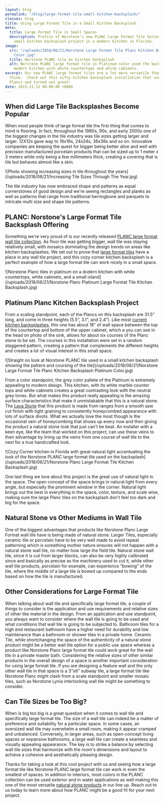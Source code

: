 ```yaml
---
layout: blog
permalink: "/blog/large-format-tile-small-kitchen-backsplash/"
classes: blog
title: Using Large Format Tile in a Small Kitchen Backsplash
meta:
  title: Large Format Tile in Small Spaces
  description: Profile of Norstone's new PLANC Large Format Tile Series used on a
    small kitchen backsplash project in a modern kitchen in Florida.
image:
  src: "/uploads/2018/06/21/Norstone Large Format Tile Planc Kitchen Backsplash Platinum
    Color.jpg"
  title: Norstone PLANC tile on kitchen backsplash
  alt: Norstone PLANC large format tile in Platinum color used the backsplash of a
    modern kitchen with white countertops and white cabinets.
excerpt: Our new PLANC large format tiles are a lot more versatile than you might
  think.  Check out this nifty kitchen backsplash installation that used our Platinum
  Plancs and turned out great!
date: 2023-11-12 00:00:00 +0000
---
```


<h2>When did Large Tile Backsplashes Become Popular</h2>

When most people think of large format tile the first thing that comes to mind is flooring.  In fact, throughout the 1980s, 90s, and early 2000s one of the biggest changes in the tile industry was tile sizes getting larger and larger.  12X12s gave way to 18x18s, 24x24s, 36x36s and so on.  Innovative companies are keeping the quest for bigger being better alive and well with precision manufactured porcelain products that can be sized up to 1 meter x 3 meters while only being a few millimeters thick, creating a covering that is tile but behaves almost like a skin.

![Photo showing increasing sizes in tile throughout the years](/uploads/2018/06/21/Increasing Tile Sizes Through The Year.jpg)

The tile industry has now embraced shape and patterns as equal cornerstones of good design and we're seeing rectangles and planks as well as patterns that range from traditional herringbone and parquets to intricate multi size and shape tile patterns.

<h2>PLANC: Norstone's Large Format Tile Backsplash Offering</h2>

Something we're very proud of is our recently released [PLANC large format wall tile collection](https://www.norstoneusa.com/products/large-format-stone-veneer/).  As floor tile was getting bigger, wall tile was staying relatively small, with mosaics dominating the design trends on areas like kitchen backsplashes.  We set out to prove that [large format tiles](https://www.norstoneusa.com/blog/planc-new-dimension-norstone/) have a place in any wall tile project, and this cozy corner kitchen backsplash is a perfect example of how a large format tile can work nicely in a small space.

![Norstone Planc tiles in platinum on a dodern kitchen with white countertops, white cabinets, and a small island](/uploads/2018/06/21/Norstone Planc Platinum  Large Format Tile Kitchen Backsplash.jpg)

<h2>Platinum Planc Kitchen Backsplash Project</h2>

From a scaling standpoint, each of the Plancs on this backsplash are 31.5” long, and come in three heights (5.5”, 3.1”, and 2.4”).  Like most [current kitchen backsplashes](https://www.norstoneusa.com/blog/backsplash-tile-designs-norstone-industy-series/), this one has about 18” of wall space between the top of the countertop and bottom of the upper cabinet, which a you can see in the head on photo of the sink, allows for about six courses of the Planc stone to be set.  The courses in this installation were set in a random staggered pattern, creating a pattern that complements the different heights and creates a lot of visual interest in this small space.

![Straight on look at Norstone PLANC tile used in a small kitchen backsplash showing the pattern and coursing of the tile](/uploads/2018/06/21/Norstone Large Format Tile Planc Kitchen Backsplash Platinum Color.jpg)

From a color standpoint, the grey color pallete of the Platinum is extremely appealing to modern design.  This kitchen, with its white marble counter tops and white cabinets creates a great contrasting look with the neutral grey tones.  But what makes this product really appealing is the amazing surface characteristics that make it unmistakable that this is a natural stone.  The [Lava Stone](https://www.norstoneusa.com/blog/lava-stone-rocks/) that this product is made from ranges from a smooth saw cut finish with tight graining to consistently honeycombed appearance with lots of surface divots.  What we actually love the most though is the occasional vein of honeycombing that shows up every now and then giving the product a natural stone look that just can't be beat.  An installer with a keen eye, like the team that worked on this project, can use these veins to their advantage by lining up the veins from one course of wall tile to the next for a true handcrafted look.

![Cozy Corner kitchen in Florida with great natural light accentuating the look of the Norstone PLANC large format tile used on the backsplash](/uploads/2018/06/21/Norstone Planc Large Format Tile Kitchen Backsplash.jpg)

One last thing we love about this project is the great use of natural light in the space.  The open concept of the space brings in natural light from every angle, but especially the prominent window in the corner.  Natural light brings out the best in everything in the space, color, texture, and scale wise, making sure the large Planc tiles on the backsplash don't feel too dark and big for the space.

<h2>Natural Stone vs Other Mediums in Wall Tile</h2>

One of the biggest advantages that products like Norstone Planc Large Format wall tile have is being made of natural stone. Larger Tiles, especially ceramic tile or porcelain have to be very well made to avoid repeat patterning which is something mother nature ensures will not happen with a natural stone wall tile, no matter how large the field tile. Natural stone wall tile, since it is cut from larger blocks, can also be very highly calibrated since and basically as precise as the machinery used to cut it, while other wall tile products, porcelain for example, can experience “bowing” of the tile, where the middle of a large tile is bowed up compared to the ends based on how the tile is manufactured.

<h2>Other Considerations for Large Format Tile</h2>

When talking about wall tile and specifically large format tile, a couple of things to consider is the application and use requirements and relative sizes of other like material in the design. From an application and use standpoint, you always want to consider where the wall tile is going to be used and what conditions that wall tile is going to be subjected to. Bathroom tiles for a high end restaurant bathroom have a higher need for durability and low maintenance than a bathroom or shower tiles in a private home. Ceramic Tile, while shortchanging the space of the authenticity of a natural stone product might be a better wall tile option for a public use space whereas a product like Norstone Planc large format tile could work great for the wall tile in a private master bath.
Considering the relative sizes of other similar products in the overall design of a space is another important consideration for using large format tile. If you are designing a feature wall and the only other wall tile in that space is a 3”x6” subway tile, a large format tile like Norstone Planc might clash from a scale standpoint  and smaller mosaic tiles, such as Norstone Lynia interlocking wall tile might be something to consider.

<h2>Can Tile Sizes be Too Big?</h2>

When is big too big is a great question when it comes to wall tile and specifically large format tile. The size of a wall tile can indeed be a matter of preference and suitability for a particular space. In some cases, an oversized wall tile may overwhelm a small room, making it appear cramped and unbalanced. Conversely, in larger areas, such as open-concept living spaces or expansive bathrooms, a large wall tile can create a seamless and visually appealing appearance. The key is to strike a balance by selecting wall tile sizes that harmonize with the room's dimensions and layout to achieve a cohesive and aesthetically pleasing design.

Thanks for taking a look at this cool project with us and seeing how a large format tile like Norstone PLANC large format tile can work in even the smallest of spaces.  In addition to interiors, most colors in the PLANC collection can be used exterior and in water applications as well making this one of the most versatile [natural stone products](https://www.norstoneusa.com/products/) in our line up.  Reach out to us today to learn more about how PLANC might be a good fit for your next project.
